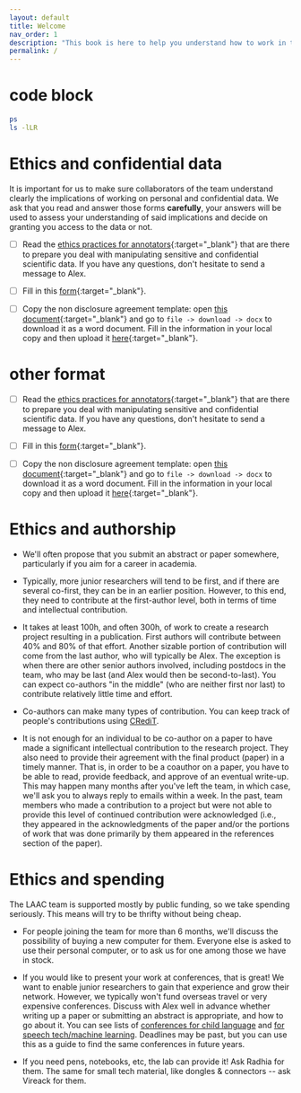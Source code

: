 ```yaml
---
layout: default
title: Welcome
nav_order: 1
description: "This book is here to help you understand how to work in the lab"
permalink: /
---
```


# code block

```bash
ps
ls -lLR
```

# Ethics and confidential data

It is important for us to make sure collaborators of the team understand clearly the implications of working on personal and confidential data. We ask that you read and answer those forms **carefully**, your answers will be used to assess your understanding of said implications and decide on granting you access to the data or not.

- [ ] Read the [ethics practices for annotators](https://docs.google.com/document/d/1FPxgS4SwXHryx_Bq3YtXdmEyRBtkUrwe07ICWQEx_iU/edit){:target="_blank"} that are there to prepare you deal with manipulating sensitive and confidential scientific data. If you have any questions, don't hesitate to send a message to Alex.

- [ ] Fill in this [form](https://docs.google.com/forms/d/e/1FAIpQLSfWYnVTCLPsXDRLTajY8Cyq9Gfv6F7-O5aH3wvsMUGiTk82Vw/viewform?usp=sf_link){:target="_blank"}.

- [ ] Copy the non disclosure agreement template: open [this document](https://docs.google.com/document/d/14X5nryb05BpobXKoTEyJdZbrlTaTke-gl2Q1aPJI-UU/edit?usp=sharing){:target="_blank"} and go to `file -> download -> docx`
to download it as a word document. Fill in the information in your local copy and then upload it [here](https://mycore.core-cloud.net/index.php/s/hlk5R3kjRSMhs2U){:target="_blank"}.

# other format

- [ ] Read the [ethics practices for annotators](https://docs.google.com/document/d/1FPxgS4SwXHryx_Bq3YtXdmEyRBtkUrwe07ICWQEx_iU/edit){:target="_blank"} that are there to prepare you deal with manipulating sensitive and confidential scientific data. If you have any questions, don't hesitate to send a message to Alex.
- [ ] Fill in this [form](https://docs.google.com/forms/d/e/1FAIpQLSfWYnVTCLPsXDRLTajY8Cyq9Gfv6F7-O5aH3wvsMUGiTk82Vw/viewform?usp=sf_link){:target="_blank"}.
- [ ] Copy the non disclosure agreement template: open [this document](https://docs.google.com/document/d/14X5nryb05BpobXKoTEyJdZbrlTaTke-gl2Q1aPJI-UU/edit?usp=sharing){:target="_blank"} and go to `file -> download -> docx`
to download it as a word document. Fill in the information in your local copy and then upload it [here](https://mycore.core-cloud.net/index.php/s/hlk5R3kjRSMhs2U){:target="_blank"}.



# Ethics and authorship

- We'll often propose that you submit an abstract or paper somewhere, particularly if you aim for a career in academia.

- Typically, more junior researchers will tend to be first, and if there are several co-first, they can be in an earlier position. However, to this end, they need to contribute at the first-author level, both in terms of time and intellectual contribution.

- It takes at least 100h, and often 300h, of work to create a research project resulting in a publication. First authors will contribute between 40% and 80% of that effort. Another sizable portion of contribution will come from the last author, who will typically be Alex. The exception is when there are other senior authors involved, including postdocs in the team, who may be last (and Alex would then be second-to-last). You can expect co-authors "in the middle" (who are neither first nor last) to contribute relatively little time and effort.

- Co-authors can make many types of contribution. You can keep track of people's contributions using [CRediT](https://www.elsevier.com/authors/policies-and-guidelines/credit-author-statement).

- It is not enough for an individual to be co-author on a paper to have made a significant intellectual contribution to the research project. They also need to provide their agreement with the final product (paper) in a timely manner. That is, in order to be a coauthor on a paper, you have to be able to read, provide feedback, and approve of an eventual write-up. This may happen many months after you've left the team, in which case, we'll ask you to always reply to emails within a week. In the past, team members who made a contribution to a project but were not able to provide this level of continued contribution were acknowledged (i.e., they appeared in the acknowledgments of the paper and/or the portions of work that was done primarily by them appeared in the references section of the paper).

# Ethics and spending

The LAAC team is supported mostly by public funding, so we take spending seriously. This means will try to be thrifty without being cheap. 

- For people joining the team for more than 6 months, we'll discuss the possibility of buying a new computer for them. Everyone else is asked to use their personal computer, or to ask us for one among those we have in stock. 

- If you would like to present your work at conferences, that is great! We want to enable junior researchers to gain that experience and grow their network. However, we typically won't fund overseas travel or very expensive conferences. Discuss with Alex well in advance whether writing up a paper or submitting an abstract is appropriate, and how to go about it. You can see lists of [conferences for child language](https://docs.google.com/spreadsheets/d/11Casx-W9F04knaYF1RVO7BFZFVsOEm-aMc8Bpn-a6es/edit#gid=0) and [for speech tech/machine learning](https://docs.google.com/spreadsheets/d/12Lg-YNKa1aW8J2GHt3S_iAllsrRLXn984imeemjSchQ/edit#gid=0). Deadlines may be past, but you can use this as a guide to find the same conferences in future years.

- If you need pens, notebooks, etc, the lab can provide it! Ask Radhia for them. The same for small tech material, like dongles & connectors -- ask Vireack for them.

<!--- Scripts that are required for this specific page. It won't be displayed. Keep that section after all markdown.
-->
<script>
/*Enables the checkboxes*/
var inp = document.getElementsByTagName("input");
for (var i = 0; i < inp.length; i++) {
    if ( inp[i].type == "checkbox" ) {
        inp[i].disabled=false;
    }
}
</script>
